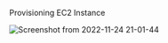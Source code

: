 Provisioning EC2 Instance

![Screenshot from 2022-11-24 21-01-44](https://user-images.githubusercontent.com/84657461/203866509-fb69e3c9-6328-4d85-84c1-55e8a6afde16.png)
